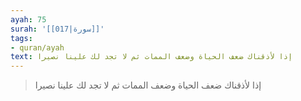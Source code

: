```yaml
---
ayah: 75
surah: '[[017|سورة]]'
tags:
- quran/ayah
text: إذا لأذقناك ضعف الحياة وضعف الممات ثم لا تجد لك علينا نصيرا
---
```

> إذا لأذقناك ضعف الحياة وضعف الممات ثم لا تجد لك علينا نصيرا
